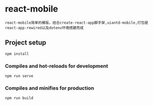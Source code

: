 # react-mobile
```
react-mobile简单的模版，结合create-react-app脚手架,uiantd-mobile,打包是react-app-rewired以及dotenv环境搭建而成

```

## Project setup
```
npm install
```

### Compiles and hot-reloads for development
```
npm run serve
```

### Compiles and minifies for production
```
npm run build
